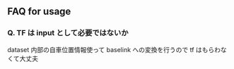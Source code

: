 ## FAQ for usage

### Q. TF は input として必要ではないか

dataset 内部の自車位置情報使って baselink への変換を行うので tf はもらわなくて大丈夫

